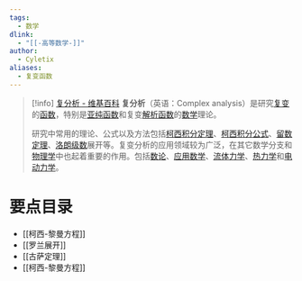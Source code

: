 ```yaml
---
tags:
  - 数学
dlink:
  - "[[-高等数学-]]"
author:
  - Cyletix
aliases:
  - 复变函数
---
```

>[!info] [复分析 - 维基百科](https://zh.wikipedia.org/wiki/%E8%A4%87%E5%88%86%E6%9E%90)
> **复分析**（英语：Complex analysis）是研究[复变](https://zh.wikipedia.org/wiki/%E8%A4%87%E6%95%B8_(%E6%95%B8%E5%AD%B8) "复数 (数学)")的[函数](https://zh.wikipedia.org/wiki/%E5%87%BD%E6%95%B8 "函数")，特别是[亚纯函数](https://zh.wikipedia.org/wiki/%E4%BA%9A%E7%BA%AF%E5%87%BD%E6%95%B0 "亚纯函数")和复变[解析函数](https://zh.wikipedia.org/wiki/%E8%A7%A3%E6%9E%90%E5%87%BD%E6%95%B8 "解析函数")的[数学](https://zh.wikipedia.org/wiki/%E6%95%B8%E5%AD%B8 "数学")理论。
> 
> 研究中常用的理论、公式以及方法包括[柯西积分定理](https://zh.wikipedia.org/wiki/%E6%9F%AF%E8%A5%BF%E7%A7%AF%E5%88%86%E5%AE%9A%E7%90%86 "柯西积分定理")、[柯西积分公式](https://zh.wikipedia.org/wiki/%E6%9F%AF%E8%A5%BF%E7%A9%8D%E5%88%86%E5%85%AC%E5%BC%8F "柯西积分公式")、[留数定理](https://zh.wikipedia.org/wiki/%E7%95%99%E6%95%B0%E5%AE%9A%E7%90%86 "留数定理")、[洛朗级数](https://zh.wikipedia.org/wiki/%E6%B4%9B%E6%9C%97%E7%BA%A7%E6%95%B0 "洛朗级数")展开等。复变分析的应用领域较为广泛，在其它数学分支和[物理学](https://zh.wikipedia.org/wiki/%E7%89%A9%E7%90%86%E5%AD%A6 "物理学")中也起着重要的作用。包括[数论](https://zh.wikipedia.org/wiki/%E6%95%B0%E8%AE%BA "数论")、[应用数学](https://zh.wikipedia.org/wiki/%E5%BA%94%E7%94%A8%E6%95%B0%E5%AD%A6 "应用数学")、[流体力学](https://zh.wikipedia.org/wiki/%E6%B5%81%E4%BD%93%E5%8A%9B%E5%AD%A6 "流体力学")、[热力学](https://zh.wikipedia.org/wiki/%E7%83%AD%E5%8A%9B%E5%AD%A6 "热力学")和[电动力学](https://zh.wikipedia.org/wiki/%E7%94%B5%E5%8A%A8%E5%8A%9B%E5%AD%A6)。
> 

# 要点目录
- [[柯西-黎曼方程]]
- [[罗兰展开]]
- [[古萨定理]]
- [[柯西-黎曼方程]]